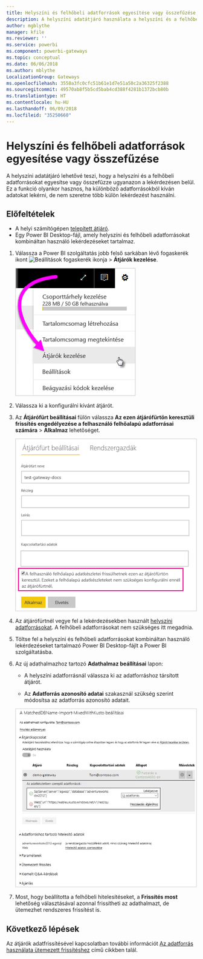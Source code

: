 ```yaml
---
title: Helyszíni és felhőbeli adatforrások egyesítése vagy összefűzése
description: A helyszíni adatátjáró használata a helyszíni és a felhőbeli adatforrások egyesítésére vagy összeűzésére egyetlen lekérdezésbe.
author: mgblythe
manager: kfile
ms.reviewer: ''
ms.service: powerbi
ms.component: powerbi-gateways
ms.topic: conceptual
ms.date: 06/06/2018
ms.author: mblythe
LocalizationGroup: Gateways
ms.openlocfilehash: 3550a3fc0cfc51b61e1d7e51a50c2a36325f2388
ms.sourcegitcommit: 49570ab8f5b5cd5bab4cd388f4281b1372bcb80b
ms.translationtype: HT
ms.contentlocale: hu-HU
ms.lasthandoff: 06/09/2018
ms.locfileid: "35250660"
---
```

# <a name="merge-or-append-on-premises-and-cloud-data-sources"></a>Helyszíni és felhőbeli adatforrások egyesítése vagy összefűzése

A helyszíni adatátjáró lehetővé teszi, hogy a helyszíni és a felhőbeli adatforrásokat egyesítse vagy összefűzze ugyanazon a lekérdezésen belül. Ez a funkció olyankor hasznos, ha különböző adatforrásokból kíván adatokat lekérni, de nem szeretne több külön lekérdezést használni.

## <a name="prerequisites"></a>Előfeltételek

- A helyi számítógépen [telepített átjáró](service-gateway-install.md).
- Egy Power BI Desktop-fájl, amely helyszíni és felhőbeli adatforrásokat kombináltan használó lekérdezéseket tartalmaz.

1. Válassza a Power BI szolgáltatás jobb felső sarkában lévő fogaskerék ikont ![Beállítások fogaskerék ikonja](media/service-gateway-mashup-on-premises-cloud/icon-gear.png) > **Átjárók kezelése**.

    ![Átjárók kezelése](media/service-gateway-mashup-on-premises-cloud/manage-gateways.png)

2. Válassza ki a konfigurálni kívánt átjárót.

3. Az **Átjárófürt beállításai** fülön válassza **Az ezen átjárófürtön keresztüli frissítés engedélyezése a felhasználó felhőalapú adatforrásai számára** > **Alkalmaz** lehetőséget.

    ![Frissítés az átjárófürtön keresztül](media/service-gateway-mashup-on-premises-cloud/refresh-gateway-cluster.png)

4. Az átjárófürtnél vegye fel a lekérdezésekben használt [helyszíni adatforrásokat](service-gateway-enterprise-manage-scheduled-refresh.md#add-a-data-source). A felhőbeli adatforrásokat nem szükséges itt megadnia.

4. Töltse fel a helyszíni és felhőbeli adatforrásokat kombináltan használó lekérdezéseket tartalmazó Power BI Desktop-fájlt a Power BI szolgáltatásba.

5. Az új adathalmazhoz tartozó **Adathalmaz beállításai** lapon:

    - A helyszíni adatforrásnál válassza ki az adatforráshoz társított átjárót.

    - Az **Adatforrás azonosító adatai** szakasznál szükség szerint módosítsa az adatforrás azonosító adatait.

    ![Adathalmaz beállításai](media/service-gateway-mashup-on-premises-cloud/dataset-settings.png)

6. Most, hogy beállította a felhőbeli hitelesítéseket, a **Frissítés most** lehetőség választásával azonnal frissítheti az adathalmazt, de ütemezhet rendszeres frissítést is.


## <a name="next-steps"></a>Következő lépések

Az átjárók adatfrissítésével kapcsolatban további információt [Az adatforrás használata ütemezett frissítéshez](service-gateway-enterprise-manage-scheduled-refresh.md#using-the-data-source-for-scheduled-refresh) című cikkben talál.